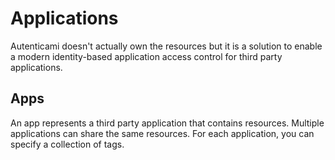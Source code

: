# Applications

Autenticami doesn't actually own the resources but it is a solution to enable a modern identity-based application access control for third party applications.

## Apps

An app represents a third party application that contains resources. Multiple applications can share the same resources.
For each application, you can specify a collection of tags.
